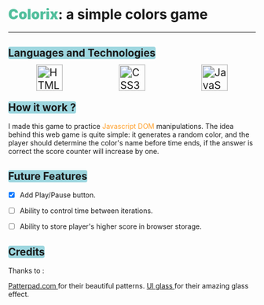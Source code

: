 # <span style="color: #53BF9D; font-weight: 1000;">Colorix</span>: a simple colors game
------------------------------------------------

## <span style="background-color: #9DD6DF; border-radius: 4px"> Languages and Technologies </span>

<div style="display: flex; justify-content: space-around; align-items: center; margin-top: 20px"> 
<img style="transform: scale(1.5)" src="https://raw.githubusercontent.com/danielcranney/readme-generator/main/public/icons/skills/html5-colored.svg" width="36" height="36" alt="HTML5" />
<img style="transform: scale(1.5)" src="https://raw.githubusercontent.com/danielcranney/readme-generator/main/public/icons/skills/css3-colored.svg" width="36" height="36" alt="CSS3" />
<img style="transform: scale(1.5)" src="https://raw.githubusercontent.com/danielcranney/readme-generator/main/public/icons/skills/javascript-colored.svg" width="36" height="36" alt="JavaScript" />

</div>                 

## <span style="background-color: #9DD6DF; border-radius: 4px"> How it work ? </span>

I made this game to practice <span style="color: #FF9F29">Javascript DOM  </span>manipulations. 
The idea behind this web game is quite simple: it generates a random color, and the player should determine the color's name before time ends, if the answer is correct the score counter will increase by one.

## <span style="background-color: #9DD6DF; border-radius: 4px"> Future Features</span>

- [x] Add Play/Pause button.
- [ ] Ability to control time between iterations.
- [ ] Ability to store player's higher score in browser storage.


## <span style="background-color: #9DD6DF; border-radius: 4px"> Credits </span>

Thanks to :

<a href="patternpad.com"> Patterpad.com </a> for their beautiful patterns.
<a href="https://ui.glass/generator/"> UI glass </a> for their amazing glass effect.